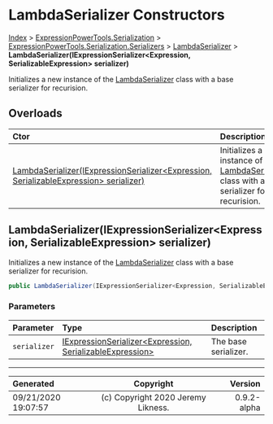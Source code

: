 ﻿# LambdaSerializer Constructors

[Index](../index.md) > [ExpressionPowerTools.Serialization](ExpressionPowerTools.Serialization.a.md) > [ExpressionPowerTools.Serialization.Serializers](ExpressionPowerTools.Serialization.Serializers.n.md) > [LambdaSerializer](ExpressionPowerTools.Serialization.Serializers.LambdaSerializer.cs.md) > **LambdaSerializer(IExpressionSerializer&lt;Expression, SerializableExpression> serializer)**

Initializes a new instance of the [LambdaSerializer](ExpressionPowerTools.Serialization.Serializers.LambdaSerializer.cs.md) class with a
            base serializer for recurision.

## Overloads

| Ctor | Description |
| :-- | :-- |
| [LambdaSerializer(IExpressionSerializer&lt;Expression, SerializableExpression> serializer)](#lambdaserializeriexpressionserializerexpression-serializableexpression-serializer) | Initializes a new instance of the [LambdaSerializer](ExpressionPowerTools.Serialization.Serializers.LambdaSerializer.cs.md) class with a            base serializer for recurision. |

## LambdaSerializer(IExpressionSerializer&lt;Expression, SerializableExpression> serializer)

Initializes a new instance of the [LambdaSerializer](ExpressionPowerTools.Serialization.Serializers.LambdaSerializer.cs.md) class with a
            base serializer for recurision.

```csharp
public LambdaSerializer(IExpressionSerializer<Expression, SerializableExpression> serializer)
```

### Parameters

| Parameter | Type | Description |
| :-- | :-- | :-- |
| `serializer` | [IExpressionSerializer&lt;Expression, SerializableExpression>](ExpressionPowerTools.Serialization.Signatures.IExpressionSerializer`2.i.md) | The base serializer. |



---

| Generated | Copyright | Version |
| :-- | :-: | --: |
| 09/21/2020 19:07:57 | (c) Copyright 2020 Jeremy Likness. | 0.9.2-alpha |

